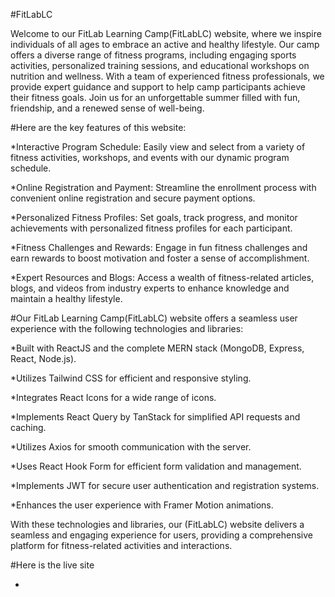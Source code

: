 #FitLabLC

Welcome to our FitLab Learning Camp(FitLabLC) website, where we inspire individuals of all ages to embrace an active and healthy lifestyle. Our camp offers a diverse range of fitness programs, including engaging sports activities, personalized training sessions, and educational workshops on nutrition and wellness. With a team of experienced fitness professionals, we provide expert guidance and support to help camp participants achieve their fitness goals. Join us for an unforgettable summer filled with fun, friendship, and a renewed sense of well-being.

#Here are the key features of this website:

*Interactive Program Schedule: Easily view and select from a variety of fitness activities, workshops, and events with our dynamic program schedule.

*Online Registration and Payment: Streamline the enrollment process with convenient online registration and secure payment options.

*Personalized Fitness Profiles: Set goals, track progress, and monitor achievements with personalized fitness profiles for each participant.

*Fitness Challenges and Rewards: Engage in fun fitness challenges and earn rewards to boost motivation and foster a sense of accomplishment.

*Expert Resources and Blogs: Access a wealth of fitness-related articles, blogs, and videos from industry experts to enhance knowledge and maintain a healthy lifestyle.

#Our FitLab Learning Camp(FitLabLC) website offers a seamless user experience with the following technologies and libraries:

*Built with ReactJS and the complete MERN stack (MongoDB, Express, React, Node.js).

*Utilizes Tailwind CSS for efficient and responsive styling.

*Integrates React Icons for a wide range of icons.

*Implements React Query by TanStack for simplified API requests and caching.

*Utilizes Axios for smooth communication with the server.

*Uses React Hook Form for efficient form validation and management.

*Implements JWT for secure user authentication and registration systems.

*Enhances the user experience with Framer Motion animations.

With these technologies and libraries, our (FitLabLC) website delivers a seamless and engaging experience for users, providing a comprehensive platform for fitness-related activities and interactions.

#Here is the live site

*